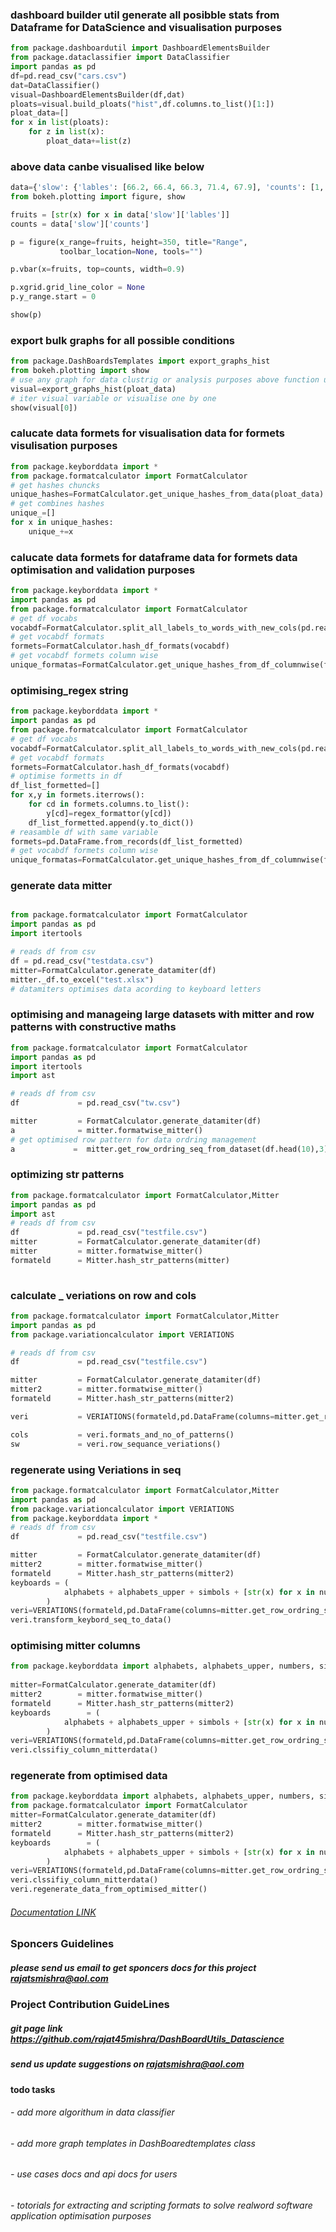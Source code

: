 ### dashboard builder util generate all posibble stats from Dataframe for DataScience and visualisation purposes

```python
from package.dashboardutil import DashboardElementsBuilder
from package.dataclassifier import DataClassifier
import pandas as pd
df=pd.read_csv("cars.csv")
dat=DataClassifier()
visual=DashboardElementsBuilder(df,dat)
ploats=visual.build_ploats("hist",df.columns.to_list()[1:])
ploat_data=[]
for x in list(ploats):
    for z in list(x):
        ploat_data+=list(z)

```

### above data canbe visualised like below

```python
data={'slow': {'lables': [66.2, 66.4, 66.3, 71.4, 67.9], 'counts': [1, 1, 1, 3, 1]}}
from bokeh.plotting import figure, show

fruits = [str(x) for x in data['slow']['lables']]
counts = data['slow']['counts']

p = figure(x_range=fruits, height=350, title="Range",
           toolbar_location=None, tools="")

p.vbar(x=fruits, top=counts, width=0.9)

p.xgrid.grid_line_color = None
p.y_range.start = 0

show(p)

```

### export bulk graphs for all possible conditions

```python
from package.DashBoardsTemplates import export_graphs_hist
from bokeh.plotting import show 
# use any graph for data clustrig or analysis purposes above function using bokeh for bulk visualisation
visual=export_graphs_hist(ploat_data)
# iter visual variable or visualise one by one
show(visual[0])
```

### calucate data formets for visualisation data for formets visulisation purposes

```python
from package.keyborddata import *
from package.formatcalculator import FormatCalculator 
# get hashes chuncks
unique_hashes=FormatCalculator.get_unique_hashes_from_data(ploat_data)
# get combines hashes 
unique_=[]
for x in unique_hashes:
    unique_+=x
```

### calucate data formets for dataframe data for formets data optimisation and validation purposes

```python
from package.keyborddata import *
import pandas as pd
from package.formatcalculator import FormatCalculator
# get df vocabs
vocabdf=FormatCalculator.split_all_labels_to_words_with_new_cols(pd.read_csv("test.csv"))
# get vocabdf formats
formets=FormatCalculator.hash_df_formats(vocabdf)
# get vocabdf formets column wise 
unique_formatas=FormatCalculator.get_unique_hashes_from_df_columnwise(formets)
```

### optimising_regex string

```python
from package.keyborddata import *
import pandas as pd
from package.formatcalculator import FormatCalculator
# get df vocabs
vocabdf=FormatCalculator.split_all_labels_to_words_with_new_cols(pd.read_csv("test.csv"))
# get vocabdf formats
formets=FormatCalculator.hash_df_formats(vocabdf)
# optimise formetts in df
df_list_formetted=[]
for x,y in formets.iterrows():
    for cd in formets.columns.to_list():
        y[cd]=regex_formattor(y[cd])
    df_list_formetted.append(y.to_dict())
# reasamble df with same variable
formets=pd.DataFrame.from_records(df_list_formetted)
# get vocabdf formets column wise 
unique_formatas=FormatCalculator.get_unique_hashes_from_df_columnwise(formets)

```

### generate data mitter

```python

from package.formatcalculator import FormatCalculator
import pandas as pd
import itertools

# reads df from csv
df = pd.read_csv("testdata.csv")
mitter=FormatCalculator.generate_datamiter(df)
mitter._df.to_excel("test.xlsx")
# datamiters optimises data acording to keyboard letters

```

### optimising and manageing large datasets with mitter and row patterns with constructive maths

```python
from package.formatcalculator import FormatCalculator
import pandas as pd
import itertools
import ast

# reads df from csv
df             = pd.read_csv("tw.csv")

mitter         = FormatCalculator.generate_datamiter(df)
a              = mitter.formatwise_mitter()
# get optimised row pattern for data ordring management
a             =  mitter.get_row_ordring_seq_from_dataset(df.head(10),3)


```

### optimizing str patterns

```Python
from package.formatcalculator import FormatCalculator,Mitter
import pandas as pd
import ast
# reads df from csv
df             = pd.read_csv("testfile.csv")
mitter         = FormatCalculator.generate_datamiter(df)
mitter         = mitter.formatwise_mitter()
formateld      = Mitter.hash_str_patterns(mitter)
                
```

### calculate _ veriations on row and cols

```Python
from package.formatcalculator import FormatCalculator,Mitter
import pandas as pd
from package.variationcalculator import VERIATIONS

# reads df from csv
df             = pd.read_csv("testfile.csv")

mitter         = FormatCalculator.generate_datamiter(df)
mitter2        = mitter.formatwise_mitter()
formateld      = Mitter.hash_str_patterns(mitter2)

veri           = VERIATIONS(formateld,pd.DataFrame(columns=mitter.get_row_ordring_seq_from_dataset(df,iterlen=3)))

cols           = veri.formats_and_no_of_patterns()
sw             = veri.row_sequance_veriations()

```

### regenerate using Veriations in seq

```Python
from package.formatcalculator import FormatCalculator,Mitter
import pandas as pd
from package.variationcalculator import VERIATIONS
from package.keyborddata import *
# reads df from csv
df             = pd.read_csv("testfile.csv")

mitter         = FormatCalculator.generate_datamiter(df)
mitter2        = mitter.formatwise_mitter()
formateld      = Mitter.hash_str_patterns(mitter2)
keyboards = (
            alphabets + alphabets_upper + simbols + [str(x) for x in numbers] + [" "]
        )
veri=VERIATIONS(formateld,pd.DataFrame(columns=mitter.get_row_ordring_seq_from_dataset(df,iterlen=3)),keyboard=keyboards)
veri.transform_keybord_seq_to_data()       

```

### optimising mitter columns

```Python
from package.keyborddata import alphabets, alphabets_upper, numbers, simbols
 
mitter=FormatCalculator.generate_datamiter(df)
mitter2        = mitter.formatwise_mitter()
formateld      = Mitter.hash_str_patterns(mitter2)
keyboards        = (
            alphabets + alphabets_upper + simbols + [str(x) for x in numbers] + [" "]
        )
veri=VERIATIONS(formateld,pd.DataFrame(columns=mitter.get_row_ordring_seq_from_dataset(df,iterlen=3)),keyboard=keyboards,Mitter=mitter)
veri.clssifiy_column_mitterdata()
```

### regenerate from optimised data

```Python
from package.keyborddata import alphabets, alphabets_upper, numbers, simbols
from package.formatcalculator import FormatCalculator
mitter=FormatCalculator.generate_datamiter(df)
mitter2        = mitter.formatwise_mitter()
formateld      = Mitter.hash_str_patterns(mitter2)
keyboards        = (
            alphabets + alphabets_upper + simbols + [str(x) for x in numbers] + [" "]
        )
veri=VERIATIONS(formateld,pd.DataFrame(columns=mitter.get_row_ordring_seq_from_dataset(df,iterlen=3)),keyboard=keyboards,Mitter=mitter)
veri.clssifiy_column_mitterdata()
veri.regenerate_data_from_optimised_mitter()
```

###### [Documentation LINK](https://dashboardutils-datascience.readthedocs.io/en/latest/index.html)

### Sponcers Guidelines

##### please send us email to get sponcers docs for this project <rajatsmishra@aol.com>

### Project Contribution GuideLines

##### git page link <https://github.com/rajat45mishra/DashBoardUtils_Datascience>

##### send us update suggestions on <rajatsmishra@aol.com>

#### todo tasks

###### - add more algorithum in data classifier

###### - add more graph templates in DashBoaredtemplates class

###### - use cases docs and api docs for users

###### - totorials for extracting and scripting formats to solve realword software application optimisation purposes

